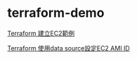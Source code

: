 # terraform-demo
[Terraform 建立EC2範例](https://matthung0807.blogspot.com/2021/11/terraform-provision-ec2-instance-example.html)

[Terraform 使用data source設定EC2 AMI ID](https://matthung0807.blogspot.com/2021/11/terraform-ec2-ami-id-data-sources.html)